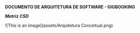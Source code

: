 **DOCUMENTO DE ARQUITETURA DE SOFTWARE - GIGBOOKING**

***Matriz CSD***

![This is an image](assets/Arquitetura Conceitual.png) 


